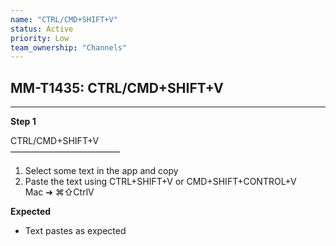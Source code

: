 ```yaml
---
name: "CTRL/CMD+SHIFT+V"
status: Active
priority: Low
team_ownership: "Channels"
---
```


## MM-T1435: CTRL/CMD+SHIFT+V

---

**Step 1**

CTRL/CMD+SHIFT+V\
–––––––––––––––––––––––––

1. Select some text in the app and copy
2. Paste the text using CTRL+SHIFT+V or CMD+SHIFT+CONTROL+V\
   Mac ➜ ⌘⇧CtrlV

**Expected**

- Text pastes as expected
